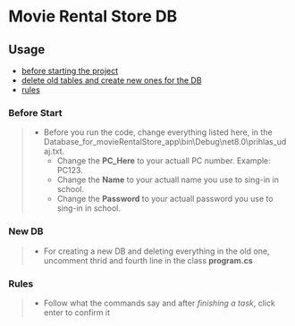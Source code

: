 
# Movie Rental Store DB

 ## Usage
 - [before starting the project](#start)
 - [delete old tables and create new ones for the DB](#New-DB)
 - [rules](#rules)


 ### <a name="start"></a>Before Start
> - Before you run the code, change everything listed here, in the Database_for_movieRentalStore_app\bin\Debug\net8.0\prihlas_udaj.txt.
>    - Change the <strong>PC_Here</strong> to your actuall PC number. Example: PC123.
>    - Change the <strong>Name</strong> to your actuall name you use to sing-in in school.
>    - Change the <strong>Password</strong> to your actuall password you use to sing-in in school.


 ### <a name="New-DB"></a>New DB
> - For creating a new DB and deleting everything in the old one, uncomment thrid and fourth line in the class <strong>program.cs</strong>


 ### <a name="rules"></a>Rules
> - Follow what the commands say and after *finishing a task*, click enter to confirm it
